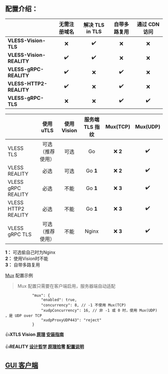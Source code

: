 ## **配置介绍：** 

| | 无需注册域名 | 解决 TLS in TLS | 自带多路复用 | 通过 CDN 访问 |
| :--- | :---: | :---: | :---: | :---: |
| **VLESS-Vision-TLS** | :x: | :heavy_check_mark: | :x: | :x: |
| **VLESS-Vision-REALITY** | :heavy_check_mark: | :heavy_check_mark: | :x: | :x: |
| **VLESS-gRPC-REALITY** | :heavy_check_mark: | :x: | :heavy_check_mark: | :x: |
| **VLESS-HTTP2-REALITY** | :heavy_check_mark: | :x: | :heavy_check_mark: | :x: |
| **VLESS-gRPC-TLS** | :x: | :x: | :heavy_check_mark: | :heavy_check_mark: |

| | 使用 uTLS | 使用 Vision | 服务端 TLS 指纹 | Mux(TCP) | Mux(UDP) |
| :--- | :---: | :---: | :---: | :---: | :---: |
| VLESS TLS | 可选（推荐使用） | 可选 | Go | :x: **2** | :heavy_check_mark: |
| VLESS REALITY | 必选 | 可选 | Go **1** | :x: **2** | :heavy_check_mark: |
| VLESS gRPC REALITY | 必选 | 不能 | Go **1** | :x: **3** | :heavy_check_mark: |
| VLESS HTTP2 REALITY | 必选 | 不能 | Go **1** | :x: **3** | :heavy_check_mark: |
| VLESS gRPC TLS | 可选（推荐使用） | 不能 | Nginx | :x: **3** | :heavy_check_mark: |

**1：** 可选偷自己时为Nginx<br>
**2：** 使用Vision时不能<br>
**3：** 自带多路复用

[Mux](https://xtls.github.io/Xray-docs-next/config/outbound.html#muxobject) 配置示例

> Mux 配置只需要在客户端启用，服务器端自动适配

```jsonc
            "mux": {
                "enabled": true,
                "concurrency": 8, // -1 不使用 Mux(TCP)
                "xudpConcurrency": 16, // 非 -1 或 0 时，使用 Mux(UDP) ，是 UDP over TCP
                "xudpProxyUDP443": "reject"
            }
```

:+1:**XTLS Vision [原理](https://github.com/XTLS/Xray-core/discussions/1295) [安装指南](https://github.com/chika0801/Xray-install)**

:+1:**REALITY [设计哲学](https://github.com/XTLS/Xray-core/issues/1689#issuecomment-1439447009) [原理拾零](https://github.com/XTLS/Xray-core/issues/1891#issuecomment-1495439413) [配置说明](https://github.com/XTLS/REALITY#readme)**

## **[GUI 客户端](https://github.com/XTLS/Xray-core/blob/main/README.md#gui-clients)** 
